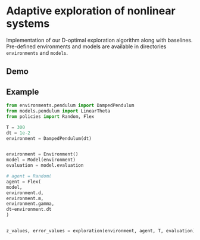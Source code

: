 # Adaptive exploration of nonlinear systems

Implementation of our D-optimal  exploration algorithm along with baselines. Pre-defined environments and models are available in directories `environments` and `models`.

## Demo



## Example

```python
from environments.pendulum import DampedPendulum
from models.pendulum import LinearTheta
from policies import Random, Flex

T = 300
dt = 1e-2
environment = DampedPendulum(dt)


environment = Environment()
model = Model(environment)
evaluation = model.evaluation

# agent = Random(
agent = Flex(
model,
environment.d,
environment.m,
environment.gamma,
dt=environment.dt
)


z_values, error_values = exploration(environment, agent, T, evaluation)

```
